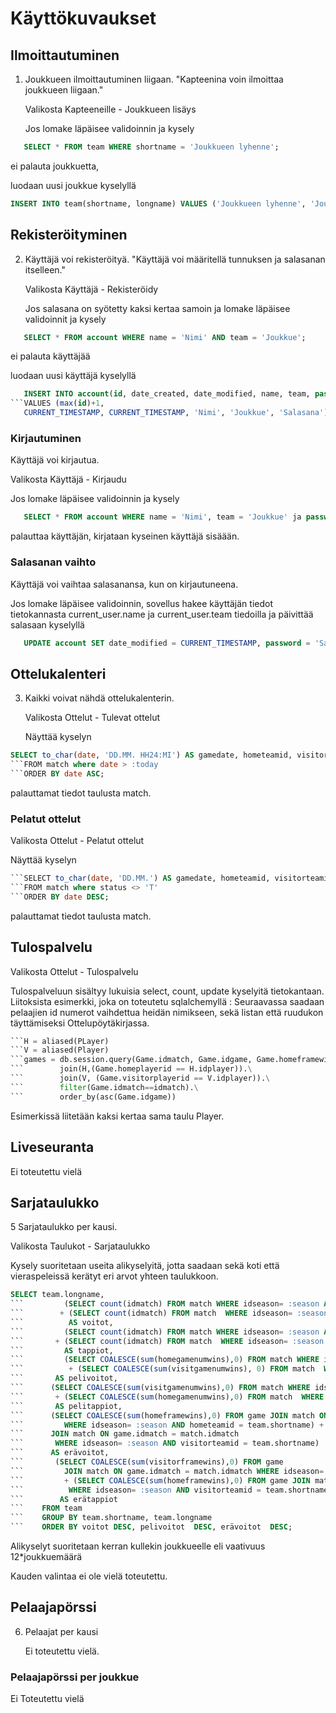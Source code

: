 # Käyttökuvaukset

## Ilmoittautuminen

1. Joukkueen ilmoittautuminen liigaan. "Kapteenina voin ilmoittaa joukkueen liigaan." 

   Valikosta Kapteeneille - Joukkueen lisäys

   Jos lomake läpäisee validoinnin ja kysely
```sql
   SELECT * FROM team WHERE shortname = 'Joukkueen lyhenne';
```
   ei palauta joukkuetta,

   luodaan uusi joukkue kyselyllä 
   ```sql
   INSERT INTO team(shortname, longname) VALUES ('Joukkueen lyhenne', 'Joukkueen nimi'); 
   ```
## Rekisteröityminen

2. Käyttäjä voi rekisteröityä. "Käyttäjä voi määritellä tunnuksen ja salasanan itselleen."

   Valikosta Käyttäjä - Rekisteröidy

   Jos salasana on syötetty kaksi kertaa samoin ja lomake läpäisee validoinnit ja kysely 
```sql
   SELECT * FROM account WHERE name = 'Nimi' AND team = 'Joukkue';
```
   ei palauta käyttäjää

   luodaan uusi käyttäjä kyselyllä 
```sql
   INSERT INTO account(id, date_created, date_modified, name, team, password) 
```VALUES (max(id)+1,
   CURRENT_TIMESTAMP, CURRENT_TIMESTAMP, 'Nimi', 'Joukkue', 'Salasana');
```
### Kirjautuminen

   Käyttäjä voi kirjautua.

   Valikosta Käyttäjä - Kirjaudu

   Jos lomake läpäisee validoinnin ja kysely 
```sql
   SELECT * FROM account WHERE name = 'Nimi', team = 'Joukkue' ja password ='Salasana';
```
   palauttaa käyttäjän, kirjataan kyseinen käyttäjä sisäään.

### Salasanan vaihto

   Käyttäjä voi vaihtaa salasanansa, kun on kirjautuneena.

   Jos lomake läpäisee validoinnin, sovellus hakee käyttäjän tiedot tietokannasta current_user.name ja current_user.team tiedoilla ja päivittää salasaan kyselyllä 
```sql
   UPDATE account SET date_modified = CURRENT_TIMESTAMP, password = 'Salasana' WHERE id = ?;
``` 

## Ottelukalenteri

3. Kaikki voivat nähdä ottelukalenterin.

   Valikosta Ottelut - Tulevat ottelut

   Näyttää kyselyn 
```sql
SELECT to_char(date, 'DD.MM. HH24:MI') AS gamedate, hometeamid, visitorteamid 
```FROM match where date > :today
```ORDER BY date ASC;
```
palauttamat tiedot taulusta match.

### Pelatut ottelut

   Valikosta Ottelut - Pelatut ottelut

   Näyttää kyselyn
```sql
```SELECT to_char(date, 'DD.MM.') AS gamedate, hometeamid, visitorteamid, homegamenumwins, visitorgamenumwins
```FROM match where status <> 'T' 
```ORDER BY date DESC;
```
   palauttamat tiedot taulusta match.
    
## Tulospalvelu

   Valikosta Ottelut - Tulospalvelu

   Tulospalveluun sisältyy lukuisia select, count, update kyselyitä tietokantaan. Liitoksista esimerkki, joka on toteutetu sqlalchemyllä : Seuraavassa saadaan pelaajien id numerot vaihdettua heidän nimikseen, sekä listan että ruudukon täyttämiseksi Ottelupöytäkirjassa.

```python
```H = aliased(PLayer)
```V = aliased(Player)
```games = db.session.query(Game.idmatch, Game.idgame, Game.homeframewins, Game.visitorframewins, H.name.label('homePlayerName'), V.name.label('visitPlayerName')).\
```        join(H,(Game.homeplayerid == H.idplayer)).\
```        join(V, (Game.visitorplayerid == V.idplayer)).\
```        filter(Game.idmatch==idmatch).\
```        order_by(asc(Game.idgame))
```

   Esimerkissä liitetään kaksi kertaa sama taulu Player.
   
## Liveseuranta

   Ei toteutettu vielä

## Sarjataulukko

5 Sarjataulukko per kausi. 

   Valikosta Taulukot - Sarjataulukko

   Kysely suoritetaan useita alikyselyitä, jotta saadaan sekä koti että vieraspeleissä kerätyt eri arvot yhteen taulukkoon.
   
   ```sql
   SELECT team.longname,
   ```         (SELECT count(idmatch) FROM match WHERE idseason= :season AND homegamenumwins>4 AND hometeamid = team.shortname)
   ```        + (SELECT count(idmatch) FROM match  WHERE idseason= :season AND visitgamenumwins>4 AND visitorteamid = team.shortname) 
   ```          AS voitot, 
   ```         (SELECT count(idmatch) FROM match WHERE idseason= :season AND visitgamenumwins>4 AND hometeamid = team.shortname) 
   ```       + (SELECT count(idmatch) FROM match  WHERE idseason= :season AND homegamenumwins>4 AND visitorteamid = team.shortname)
   ```         AS tappiot,          
   ```         (SELECT COALESCE(sum(homegamenumwins),0) FROM match WHERE idseason= :season AND hometeamid = team.shortname) 
   ```          + (SELECT COALESCE(sum(visitgamenumwins), 0) FROM match  WHERE idseason= :season AND visitorteamid = team.shortname)
   ```       AS pelivoitot,
   ```      (SELECT COALESCE(sum(visitgamenumwins),0) FROM match WHERE idseason= :season AND hometeamid = team.shortname)
   ```       + (SELECT COALESCE(sum(homegamenumwins),0) FROM match  WHERE idseason= :season AND visitorteamid = team.shortname)
   ```       AS pelitappiot,
   ```      (SELECT COALESCE(sum(homeframewins),0) FROM game JOIN match ON game.idmatch = match.idmatch 
   ```         WHERE idseason= :season AND hometeamid = team.shortname) + (SELECT COALESCE(sum(visitorframewins), 0) FROM game 
   ```      JOIN match ON game.idmatch = match.idmatch 
   ```       WHERE idseason= :season AND visitorteamid = team.shortname) 
   ```      AS erävoitot,
  ```       (SELECT COALESCE(sum(visitorframewins),0) FROM game 
  ```         JOIN match ON game.idmatch = match.idmatch WHERE idseason= :season AND hometeamid = team.shortname) 
  ```         + (SELECT COALESCE(sum(homeframewins),0) FROM game JOIN match ON game.idmatch = match.idmatch 
  ```          WHERE idseason= :season AND visitorteamid = team.shortname) 
  ```        AS erätappiot
   ```    FROM team 
   ```    GROUP BY team.shortname, team.longname 
   ```    ORDER BY voitot DESC, pelivoitot  DESC, erävoitot  DESC;
```

   Alikyselyt suoritetaan kerran kullekin joukkueelle eli vaativuus 12*joukkuemäärä

   Kauden valintaa ei ole vielä toteutettu.

## Pelaajapörssi

6. Pelaajat per kausi

   Ei toteutettu vielä.

### Pelaajapörssi per joukkue

   Ei Toteutettu vielä

